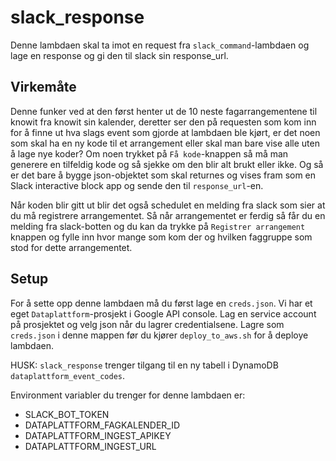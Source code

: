 # slack_response
Denne lambdaen skal ta imot en request fra ```slack_command```-lambdaen og lage en response og gi
den til slack sin response_url.

## Virkemåte
Denne funker ved at den først henter ut de 10 neste fagarrangementene til knowit fra knowit sin
kalender, deretter ser den på requesten som kom inn for å finne ut hva slags event som gjorde at
lambdaen ble kjørt, er det noen som skal ha en ny kode til et arrangement eller skal man bare vise
alle uten å lage nye koder? Om noen trykket på ```Få kode```-knappen så må man generere en 
tilfeldig kode og så sjekke om den blir alt brukt eller ikke. Og så er det bare å bygge
json-objektet som skal returnes og vises fram som en Slack interactive block app og sende den 
til ```response_url```-en. 

Når koden blir gitt ut blir det også schedulet en melding fra slack som sier at du må registrere
 arrangementet. Så når arrangementet er ferdig så får du en melding fra slack-botten og du kan 
 da trykke på ```Registrer arrangement``` knappen og fylle inn hvor mange som kom der og hvilken 
 faggruppe som stod for dette arrangementet.

## Setup

For å sette opp denne lambdaen må du først lage en ```creds.json```.
Vi har et eget ```Dataplattform```-prosjekt i Google API console.
Lag en service account på prosjektet og velg json når du lagrer credentialsene.
Lagre som ```creds.json``` i denne mappen før du kjører ```deploy_to_aws.sh``` for å deploye
lambdaen.

HUSK: ```slack_response``` trenger tilgang til en ny tabell i DynamoDB
```dataplattform_event_codes```.

Environment variabler du trenger for denne lambdaen er:
* SLACK_BOT_TOKEN
* DATAPLATTFORM_FAGKALENDER_ID
* DATAPLATTFORM_INGEST_APIKEY
* DATAPLATTFORM_INGEST_URL
